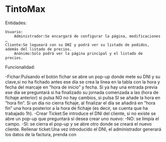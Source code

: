 # TintoMax

Entidades:

	Usuario:
		Administrador:Se encargará de configurar la página, modificaciones …       		
    Cliente:Se logueará con su DNI y podrá ver su listado de pedidos, además del listado de precios.
		Anónimo:Solo podrá ver la página principal y el listado de precios.

Funcionalidad:
	
-Fichar:Pulsando el botón fichar se abre un pop-up donde mete su DNI y su clave,si no ha fichado antes ese día se crea la línea en la tabla con la hora y fecha del marcaje en “hora de inicio” y fecha. Si ya hay una entrada previa ese dia se preguntará si ha finalizado su jornada comenzada a las (hora de fichaje anterior) si pulsa NO no hay cambios, si pulsa SI se añade la hora en “hora fin”.
Si un día no cierra fichaje, al finalizar el día se añadirá en “hora fin” una hora posterior a la hora de fichaje (es decir, se cuenta que ha trabajado 1h).
-Crear Ticket:Se introduce el DNI del cliente, si no existe se abre un pop-up que preguntará si desea crear uno nuevo:
  -NO: se limpia el campo.
  -SI: se cierra el pop-up y se abre otro donde se creará el nuevo cliente.
	   Rellenar ticket:Una vez introducido el DNI, el administrador generará los datos de la factura, prenda con
